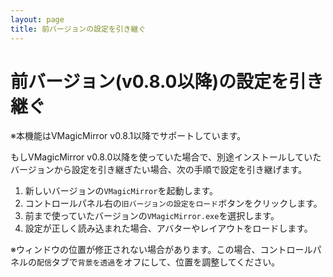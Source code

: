 ```yaml
---
layout: page
title: 前バージョンの設定を引き継ぐ
---
```


# 前バージョン(v0.8.0以降)の設定を引き継ぐ

※本機能はVMagicMirror v0.8.1以降でサポートしています。

もしVMagicMirror v0.8.0以降を使っていた場合で、別途インストールしていたバージョンから設定を引き継ぎたい場合、次の手順で設定を引き継げます。

1. 新しいバージョンの`VMagicMirror`を起動します。
2. コントロールパネル右の`旧バージョンの設定をロード`ボタンをクリックします。
3. 前まで使っていたバージョンの`VMagicMirror.exe`を選択します。
4. 設定が正しく読み込まれた場合、アバターやレイアウトをロードします。

※ウィンドウの位置が修正されない場合があります。この場合、コントロールパネルの`配信`タブで`背景を透過`をオフにして、位置を調整してください。
